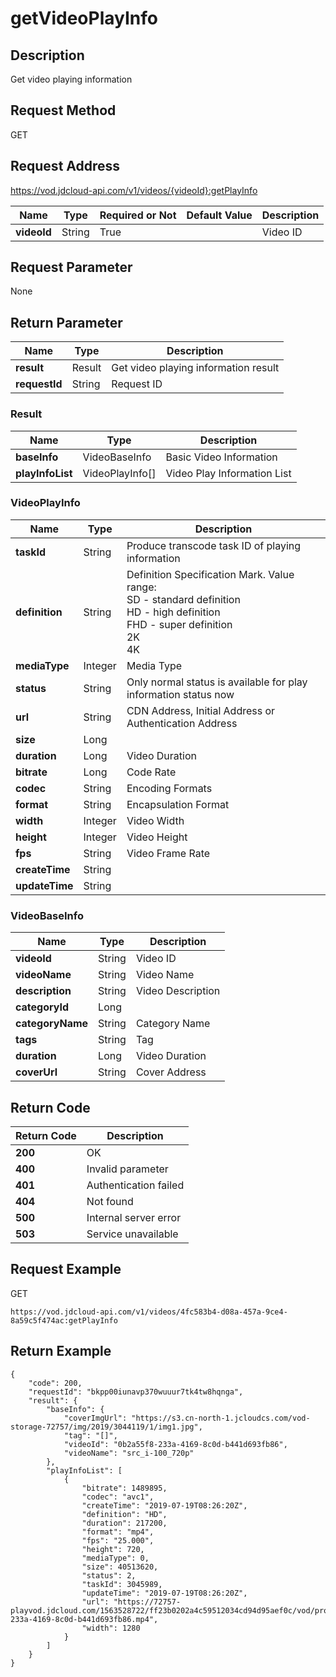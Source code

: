 # getVideoPlayInfo


## Description
Get video playing information

## Request Method
GET

## Request Address
https://vod.jdcloud-api.com/v1/videos/{videoId}:getPlayInfo

|Name|Type|Required or Not|Default Value|Description|
|---|---|---|---|---|
|**videoId**|String|True| |Video ID|

## Request Parameter
None


## Return Parameter
|Name|Type|Description|
|---|---|---|
|**result**|Result|Get video playing information result|
|**requestId**|String|Request ID|

### Result
|Name|Type|Description|
|---|---|---|
|**baseInfo**|VideoBaseInfo|Basic Video Information|
|**playInfoList**|VideoPlayInfo[]|Video Play Information List|
### VideoPlayInfo
|Name|Type|Description|
|---|---|---|
|**taskId**|String|Produce transcode task ID of playing information|
|**definition**|String|Definition Specification Mark. Value range: <br>  SD - standard definition<br>  HD - high definition<br>  FHD - super definition<br>  2K<br>  4K<br>|
|**mediaType**|Integer|Media Type|
|**status**|String|Only normal status is available for play information status now|
|**url**|String|CDN Address, Initial Address or Authentication Address|
|**size**|Long| |
|**duration**|Long|Video Duration|
|**bitrate**|Long|Code Rate|
|**codec**|String|Encoding Formats|
|**format**|String|Encapsulation Format|
|**width**|Integer|Video Width|
|**height**|Integer|Video Height|
|**fps**|String|Video Frame Rate|
|**createTime**|String| |
|**updateTime**|String| |
### VideoBaseInfo
|Name|Type|Description|
|---|---|---|
|**videoId**|String|Video ID|
|**videoName**|String|Video Name|
|**description**|String|Video Description|
|**categoryId**|Long| |
|**categoryName**|String|Category Name|
|**tags**|String|Tag|
|**duration**|Long|Video Duration|
|**coverUrl**|String|Cover Address|

## Return Code
|Return Code|Description|
|---|---|
|**200**|OK|
|**400**|Invalid parameter|
|**401**|Authentication failed|
|**404**|Not found|
|**500**|Internal server error|
|**503**|Service unavailable|

## Request Example
GET
```
https://vod.jdcloud-api.com/v1/videos/4fc583b4-d08a-457a-9ce4-8a59c5f474ac:getPlayInfo

```

## Return Example
```
{
    "code": 200, 
    "requestId": "bkpp00iunavp370wuuur7tk4tw8hqnga", 
    "result": {
        "baseInfo": {
            "coverImgUrl": "https://s3.cn-north-1.jcloudcs.com/vod-storage-72757/img/2019/3044119/1/img1.jpg", 
            "tag": "[]", 
            "videoId": "0b2a55f8-233a-4169-8c0d-b441d693fb86", 
            "videoName": "src_i-100_720p"
        }, 
        "playInfoList": [
            {
                "bitrate": 1489895, 
                "codec": "avc1", 
                "createTime": "2019-07-19T08:26:20Z", 
                "definition": "HD", 
                "duration": 217200, 
                "format": "mp4", 
                "fps": "25.000", 
                "height": 720, 
                "mediaType": 0, 
                "size": 40513620, 
                "status": 2, 
                "taskId": 3045989, 
                "updateTime": "2019-07-19T08:26:20Z", 
                "url": "https://72757-playvod.jdcloud.com/1563528722/ff23b0202a4c59512034cd94d95aef0c/vod/product/3045989/7/0b2a55f8-233a-4169-8c0d-b441d693fb86.mp4", 
                "width": 1280
            }
        ]
    }
}
```
